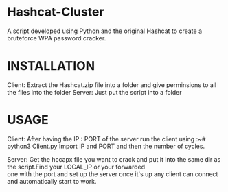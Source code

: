 # Hashcat-Cluster
  A script developed using Python and the original Hashcat to create a bruteforce WPA password cracker.

# INSTALLATION
  Client: Extract the Hashcat.zip file into a folder and give perminsions to all the files into the folder
  Server: Just put the script into a folder

# USAGE
  Client: After having the IP : PORT of the server run the client using :~# python3 Client.py
          Import IP and PORT and then the number of cycles.
   
  Server: Get the hccapx file you want to crack and put it into the same dir as the script.Find your LOCAL_IP or your forwarded      
           one with the port and set up the server once it's up any client can connect and automatically start to work.

